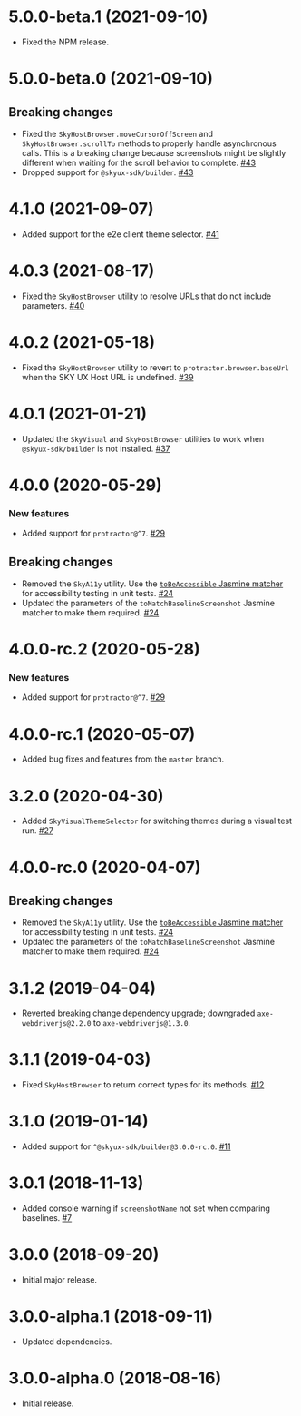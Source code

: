 # 5.0.0-beta.1 (2021-09-10)

- Fixed the NPM release.

# 5.0.0-beta.0 (2021-09-10)

## Breaking changes

- Fixed the `SkyHostBrowser.moveCursorOffScreen` and `SkyHostBrowser.scrollTo` methods to properly handle asynchronous calls. This is a breaking change because screenshots might be slightly different when waiting for the scroll behavior to complete. [#43](https://github.com/blackbaud/skyux-sdk-e2e/pull/43)
- Dropped support for `@skyux-sdk/builder`. [#43](https://github.com/blackbaud/skyux-sdk-e2e/pull/43)

# 4.1.0 (2021-09-07)

- Added support for the e2e client theme selector. [#41](https://github.com/blackbaud/skyux-sdk-e2e/pull/41)

# 4.0.3 (2021-08-17)

- Fixed the `SkyHostBrowser` utility to resolve URLs that do not include parameters. [#40](https://github.com/blackbaud/skyux-sdk-e2e/pull/40)

# 4.0.2 (2021-05-18)

- Fixed the `SkyHostBrowser` utility to revert to `protractor.browser.baseUrl` when the SKY UX Host URL is undefined. [#39](https://github.com/blackbaud/skyux-sdk-e2e/pull/39)

# 4.0.1 (2021-01-21)

- Updated the `SkyVisual` and `SkyHostBrowser` utilities to work when `@skyux-sdk/builder` is not installed. [#37](https://github.com/blackbaud/skyux-sdk-e2e/pull/37)

# 4.0.0 (2020-05-29)

### New features

- Added support for `protractor@^7`. [#29](https://github.com/blackbaud/skyux-sdk-e2e/pull/29)

## Breaking changes

- Removed the `SkyA11y` utility. Use the [`toBeAccessible` Jasmine matcher](https://developer.blackbaud.com/skyux/learn/get-started/advanced/accessibility-unit-tests) for accessibility testing in unit tests. [#24](https://github.com/blackbaud/skyux-sdk-e2e/pull/24)
- Updated the parameters of the `toMatchBaselineScreenshot` Jasmine matcher to make them required. [#24](https://github.com/blackbaud/skyux-sdk-e2e/pull/24)

# 4.0.0-rc.2 (2020-05-28)

### New features

- Added support for `protractor@^7`. [#29](https://github.com/blackbaud/skyux-sdk-e2e/pull/29)

# 4.0.0-rc.1 (2020-05-07)

- Added bug fixes and features from the `master` branch.

# 3.2.0 (2020-04-30)

- Added `SkyVisualThemeSelector` for switching themes during a visual test run. [#27](https://github.com/blackbaud/skyux-sdk-e2e/pull/27)

# 4.0.0-rc.0 (2020-04-07)

## Breaking changes

- Removed the `SkyA11y` utility. Use the [`toBeAccessible` Jasmine matcher](https://developer.blackbaud.com/skyux/learn/get-started/advanced/accessibility-unit-tests) for accessibility testing in unit tests. [#24](https://github.com/blackbaud/skyux-sdk-e2e/pull/24)
- Updated the parameters of the `toMatchBaselineScreenshot` Jasmine matcher to make them required. [#24](https://github.com/blackbaud/skyux-sdk-e2e/pull/24)

# 3.1.2 (2019-04-04)

- Reverted breaking change dependency upgrade; downgraded `axe-webdriverjs@2.2.0` to `axe-webdriverjs@1.3.0`.

# 3.1.1 (2019-04-03)

- Fixed `SkyHostBrowser` to return correct types for its methods. [#12](https://github.com/blackbaud/skyux-sdk-e2e/pull/12)

# 3.1.0 (2019-01-14)

- Added support for `^@skyux-sdk/builder@3.0.0-rc.0`. [#11](https://github.com/blackbaud/skyux-sdk-e2e/pull/11)

# 3.0.1 (2018-11-13)

- Added console warning if `screenshotName` not set when comparing baselines. [#7](https://github.com/blackbaud/skyux-sdk-e2e/pull/7)

# 3.0.0 (2018-09-20)

- Initial major release.

# 3.0.0-alpha.1 (2018-09-11)

- Updated dependencies.

# 3.0.0-alpha.0 (2018-08-16)

- Initial release.
